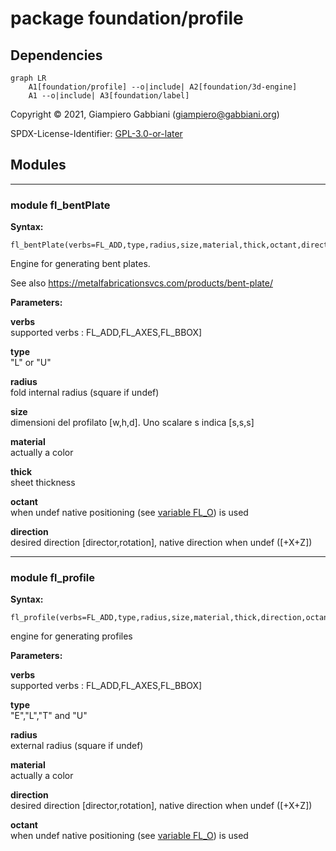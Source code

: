 # package foundation/profile

## Dependencies

```mermaid
graph LR
    A1[foundation/profile] --o|include| A2[foundation/3d-engine]
    A1 --o|include| A3[foundation/label]
```

Copyright © 2021, Giampiero Gabbiani (giampiero@gabbiani.org)

SPDX-License-Identifier: [GPL-3.0-or-later](https://spdx.org/licenses/GPL-3.0-or-later.html)


## Modules

---

### module fl_bentPlate

__Syntax:__

    fl_bentPlate(verbs=FL_ADD,type,radius,size,material,thick,octant,direction)

Engine for generating bent plates.

See also https://metalfabricationsvcs.com/products/bent-plate/


__Parameters:__

__verbs__  
supported verbs : FL_ADD,FL_AXES,FL_BBOX]

__type__  
"L" or "U"

__radius__  
fold internal radius (square if undef)

__size__  
dimensioni del profilato [w,h,d]. Uno scalare s indica [s,s,s]

__material__  
actually a color

__thick__  
sheet thickness

__octant__  
when undef native positioning (see [variable FL_O](core.md#variable-fl_o)) is used

__direction__  
desired direction [director,rotation], native direction when undef ([+X+Z])


---

### module fl_profile

__Syntax:__

    fl_profile(verbs=FL_ADD,type,radius,size,material,thick,direction,octant)

engine for generating profiles

__Parameters:__

__verbs__  
supported verbs : FL_ADD,FL_AXES,FL_BBOX]

__type__  
"E","L","T" and "U"

__radius__  
external radius (square if undef)

__material__  
actually a color

__direction__  
desired direction [director,rotation], native direction when undef ([+X+Z])

__octant__  
when undef native positioning (see [variable FL_O](core.md#variable-fl_o)) is used


